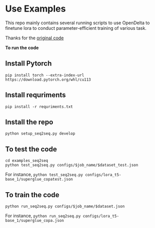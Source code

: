 # Use Examples

This repo mainly contains several running scripts to use OpenDelta to finetune lora to conduct parameter-efficient training of various task.

Thanks for the [original code](https://github.com/thunlp/OpenDelta/tree/main/examples/)

**To run the code**

## Install Pytorch
```
pip install torch --extra-index-url https://download.pytorch.org/whl/cu113
```
## Install requriments

```
pip install -r requriments.txt
```
## Install the repo
```
python setup_seq2seq.py develop
```
## To test the code
```
cd examples_seq2seq
python test_seq2seq.py configs/$job_name/$dataset_test.json
```
For instance, `python test_seq2seq.py configs/lora_t5-base_1/superglue_copatest.json`

## To train the code
```
python run_seq2seq.py configs/$job_name/$dataset.json
```
For instance, `python run_seq2seq.py configs/lora_t5-base_1/superglue_copa.json`
